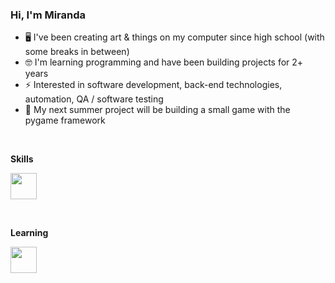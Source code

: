 ### Hi, I'm Miranda

- 🖥️ I've been creating art & things on my computer since high school (with some breaks in between)
- 🤓 I'm learning programming and have been building projects for 2+ years
- ⚡ Interested in software development, back-end technologies, automation, QA / software testing
- 🐍 My next summer project will be building a small game with the pygame framework

<br> 

**Skills**

<a href="#"><img height="42px" src="https://skillicons.dev/icons?i=py,git" /></a>

<br> 

**Learning**

<a href="#"><img height="42px" src="https://skillicons.dev/icons?i=ts,js,java,postgres,docker,githubactions,fastapi,react,nodejs,spring,html,css" /></a>
